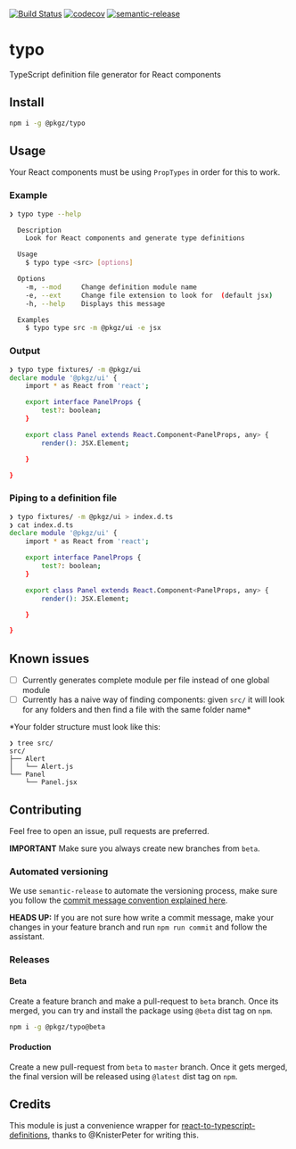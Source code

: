 [![Build Status](https://travis-ci.com/ricardocasares/typo.svg?branch=master)](https://travis-ci.com/ricardocasares/typo)
[![codecov](https://codecov.io/gh/ricardocasares/typo/branch/master/graph/badge.svg)](https://codecov.io/gh/ricardocasares/typo)
[![semantic-release](https://img.shields.io/badge/%20%20%F0%9F%93%A6%F0%9F%9A%80-semantic--release-e10079.svg)](https://github.com/semantic-release/semantic-release)

# typo

TypeScript definition file generator for React components

## Install

```bash
npm i -g @pkgz/typo
```

## Usage

Your React components must be using `PropTypes` in order for this to work.

### Example

```bash
❯ typo type --help

  Description
    Look for React components and generate type definitions

  Usage
    $ typo type <src> [options]

  Options
    -m, --mod     Change definition module name
    -e, --ext     Change file extension to look for  (default jsx)
    -h, --help    Displays this message

  Examples
    $ typo type src -m @pkgz/ui -e jsx
```

### Output

```bash
❯ typo type fixtures/ -m @pkgz/ui
declare module '@pkgz/ui' {
    import * as React from 'react';

    export interface PanelProps {
        test?: boolean;
    }

    export class Panel extends React.Component<PanelProps, any> {
        render(): JSX.Element;

    }

}
```

### Piping to a definition file

```bash
❯ typo fixtures/ -m @pkgz/ui > index.d.ts
❯ cat index.d.ts
declare module '@pkgz/ui' {
    import * as React from 'react';

    export interface PanelProps {
        test?: boolean;
    }

    export class Panel extends React.Component<PanelProps, any> {
        render(): JSX.Element;

    }

}
```

## Known issues

- [ ] Currently generates complete module per file instead of one global module
- [ ] Currently has a naive way of finding components: given `src/` it will look for any folders and then find a file with the same folder name\*

\*Your folder structure must look like this:

```
❯ tree src/
src/
├── Alert
│   └── Alert.js
└── Panel
    └── Panel.jsx
```

## Contributing

Feel free to open an issue, pull requests are preferred.

**IMPORTANT** Make sure you always create new branches from `beta`.

### Automated versioning

We use `semantic-release` to automate the versioning process, make sure you follow the [commit message convention explained here](https://github.com/semantic-release/semantic-release#commit-message-format).

**HEADS UP:** If you are not sure how write a commit message, make your changes in your feature branch and run `npm run commit` and follow the assistant.

### Releases

#### Beta

Create a feature branch and make a pull-request to `beta` branch.
Once its merged, you can try and install the package using `@beta` dist tag on `npm`.

```bash
npm i -g @pkgz/typo@beta
```

#### Production

Create a new pull-request from `beta` to `master` branch.
Once it gets merged, the final version will be released using `@latest` dist tag on `npm`.

## Credits

This module is just a convenience wrapper for [react-to-typescript-definitions](https://github.com/KnisterPeter/react-to-typescript-definitions), thanks to @KnisterPeter for writing this.
